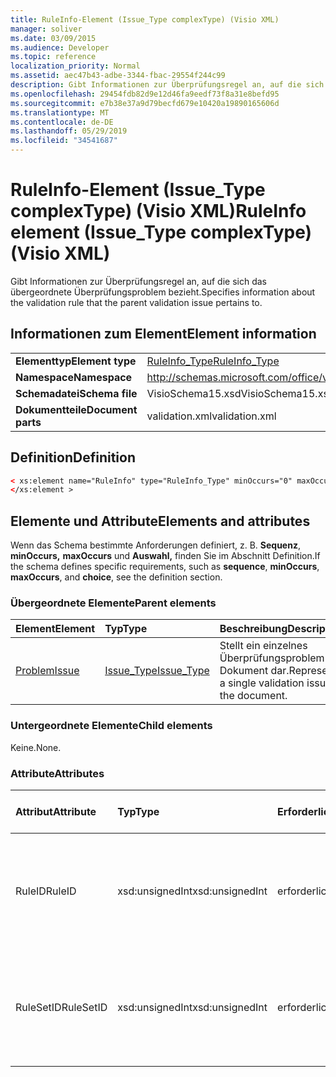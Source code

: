 ```yaml
---
title: RuleInfo-Element (Issue_Type complexType) (Visio XML)
manager: soliver
ms.date: 03/09/2015
ms.audience: Developer
ms.topic: reference
localization_priority: Normal
ms.assetid: aec47b43-adbe-3344-fbac-29554f244c99
description: Gibt Informationen zur Überprüfungsregel an, auf die sich das übergeordnete Überprüfungsproblem bezieht.
ms.openlocfilehash: 29454fdb82d9e12d46fa9eedf73f8a31e8befd95
ms.sourcegitcommit: e7b38e37a9d79becfd679e10420a19890165606d
ms.translationtype: MT
ms.contentlocale: de-DE
ms.lasthandoff: 05/29/2019
ms.locfileid: "34541687"
---
```

# <a name="ruleinfo-element-issue_type-complextype-visio-xml"></a><span data-ttu-id="de7f9-103">RuleInfo-Element (Issue_Type complexType) (Visio XML)</span><span class="sxs-lookup"><span data-stu-id="de7f9-103">RuleInfo element (Issue_Type complexType) (Visio XML)</span></span>

<span data-ttu-id="de7f9-104">Gibt Informationen zur Überprüfungsregel an, auf die sich das übergeordnete Überprüfungsproblem bezieht.</span><span class="sxs-lookup"><span data-stu-id="de7f9-104">Specifies information about the validation rule that the parent validation issue pertains to.</span></span>
  
## <a name="element-information"></a><span data-ttu-id="de7f9-105">Informationen zum Element</span><span class="sxs-lookup"><span data-stu-id="de7f9-105">Element information</span></span>

|||
|:-----|:-----|
|<span data-ttu-id="de7f9-106">**Elementtyp**</span><span class="sxs-lookup"><span data-stu-id="de7f9-106">**Element type**</span></span> <br/> |[<span data-ttu-id="de7f9-107">RuleInfo_Type</span><span class="sxs-lookup"><span data-stu-id="de7f9-107">RuleInfo_Type</span></span>](ruleinfo_type-complextypevisio-xml.md) <br/> |
|<span data-ttu-id="de7f9-108">**Namespace**</span><span class="sxs-lookup"><span data-stu-id="de7f9-108">**Namespace**</span></span> <br/> |http://schemas.microsoft.com/office/visio/2012/main  <br/> |
|<span data-ttu-id="de7f9-109">**Schemadatei**</span><span class="sxs-lookup"><span data-stu-id="de7f9-109">**Schema file**</span></span> <br/> |<span data-ttu-id="de7f9-110">VisioSchema15.xsd</span><span class="sxs-lookup"><span data-stu-id="de7f9-110">VisioSchema15.xsd</span></span>  <br/> |
|<span data-ttu-id="de7f9-111">**Dokumentteile**</span><span class="sxs-lookup"><span data-stu-id="de7f9-111">**Document parts**</span></span> <br/> |<span data-ttu-id="de7f9-112">validation.xml</span><span class="sxs-lookup"><span data-stu-id="de7f9-112">validation.xml</span></span>  <br/> |
   
## <a name="definition"></a><span data-ttu-id="de7f9-113">Definition</span><span class="sxs-lookup"><span data-stu-id="de7f9-113">Definition</span></span>

```XML
< xs:element name="RuleInfo" type="RuleInfo_Type" minOccurs="0" maxOccurs="1" >
</xs:element >
```

## <a name="elements-and-attributes"></a><span data-ttu-id="de7f9-114">Elemente und Attribute</span><span class="sxs-lookup"><span data-stu-id="de7f9-114">Elements and attributes</span></span>

<span data-ttu-id="de7f9-115">Wenn das Schema bestimmte Anforderungen definiert, z. B. **Sequenz**, **minOccurs,** **maxOccurs** und **Auswahl,** finden Sie im Abschnitt Definition.</span><span class="sxs-lookup"><span data-stu-id="de7f9-115">If the schema defines specific requirements, such as **sequence**, **minOccurs**, **maxOccurs**, and **choice**, see the definition section.</span></span> 
  
### <a name="parent-elements"></a><span data-ttu-id="de7f9-116">Übergeordnete Elemente</span><span class="sxs-lookup"><span data-stu-id="de7f9-116">Parent elements</span></span>

|<span data-ttu-id="de7f9-117">**Element**</span><span class="sxs-lookup"><span data-stu-id="de7f9-117">**Element**</span></span>|<span data-ttu-id="de7f9-118">**Typ**</span><span class="sxs-lookup"><span data-stu-id="de7f9-118">**Type**</span></span>|<span data-ttu-id="de7f9-119">**Beschreibung**</span><span class="sxs-lookup"><span data-stu-id="de7f9-119">**Description**</span></span>|
|:-----|:-----|:-----|
|[<span data-ttu-id="de7f9-120">Problem</span><span class="sxs-lookup"><span data-stu-id="de7f9-120">Issue</span></span>](issue-element-issues_type-complextypevisio-xml.md) <br/> |[<span data-ttu-id="de7f9-121">Issue_Type</span><span class="sxs-lookup"><span data-stu-id="de7f9-121">Issue_Type</span></span>](issue_type-complextypevisio-xml.md) <br/> |<span data-ttu-id="de7f9-122">Stellt ein einzelnes Überprüfungsproblem im Dokument dar.</span><span class="sxs-lookup"><span data-stu-id="de7f9-122">Represents a single validation issue in the document.</span></span>  <br/> |
   
### <a name="child-elements"></a><span data-ttu-id="de7f9-123">Untergeordnete Elemente</span><span class="sxs-lookup"><span data-stu-id="de7f9-123">Child elements</span></span>

<span data-ttu-id="de7f9-124">Keine.</span><span class="sxs-lookup"><span data-stu-id="de7f9-124">None.</span></span>
  
### <a name="attributes"></a><span data-ttu-id="de7f9-125">Attribute</span><span class="sxs-lookup"><span data-stu-id="de7f9-125">Attributes</span></span>

|<span data-ttu-id="de7f9-126">**Attribut**</span><span class="sxs-lookup"><span data-stu-id="de7f9-126">**Attribute**</span></span>|<span data-ttu-id="de7f9-127">**Typ**</span><span class="sxs-lookup"><span data-stu-id="de7f9-127">**Type**</span></span>|<span data-ttu-id="de7f9-128">**Erforderlich**</span><span class="sxs-lookup"><span data-stu-id="de7f9-128">**Required**</span></span>|<span data-ttu-id="de7f9-129">**Beschreibung**</span><span class="sxs-lookup"><span data-stu-id="de7f9-129">**Description**</span></span>|<span data-ttu-id="de7f9-130">**Mögliche Werte**</span><span class="sxs-lookup"><span data-stu-id="de7f9-130">**Possible values**</span></span>|
|:-----|:-----|:-----|:-----|:-----|
|<span data-ttu-id="de7f9-131">RuleID</span><span class="sxs-lookup"><span data-stu-id="de7f9-131">RuleID</span></span>  <br/> |<span data-ttu-id="de7f9-132">xsd:unsignedInt</span><span class="sxs-lookup"><span data-stu-id="de7f9-132">xsd:unsignedInt</span></span>  <br/> |<span data-ttu-id="de7f9-133">erforderlich</span><span class="sxs-lookup"><span data-stu-id="de7f9-133">required</span></span>  <br/> |<span data-ttu-id="de7f9-134">Gibt den eindeutigen Bezeichner der Gültigkeitsprüfungsregel an, auf die sich das übergeordnete Problem bezieht.</span><span class="sxs-lookup"><span data-stu-id="de7f9-134">Specifies the unique identifier of the validation rule that the parent issue pertains to.</span></span>  <br/> |<span data-ttu-id="de7f9-135">Werte des xsd:unsignedInt-Typs.</span><span class="sxs-lookup"><span data-stu-id="de7f9-135">Values of the xsd:unsignedInt type.</span></span>  <br/> |
|<span data-ttu-id="de7f9-136">RuleSetID</span><span class="sxs-lookup"><span data-stu-id="de7f9-136">RuleSetID</span></span>  <br/> |<span data-ttu-id="de7f9-137">xsd:unsignedInt</span><span class="sxs-lookup"><span data-stu-id="de7f9-137">xsd:unsignedInt</span></span>  <br/> |<span data-ttu-id="de7f9-138">erforderlich</span><span class="sxs-lookup"><span data-stu-id="de7f9-138">required</span></span>  <br/> |<span data-ttu-id="de7f9-139">Gibt den eindeutigen Bezeichner des Überprüfungsregelsatzs an, auf den sich das übergeordnete Problem bezieht.</span><span class="sxs-lookup"><span data-stu-id="de7f9-139">Specifies the unique identifier of the validation rule set that the parent issue pertains to.</span></span>  <br/> |<span data-ttu-id="de7f9-140">Werte des xsd:unsignedInt-Typs.</span><span class="sxs-lookup"><span data-stu-id="de7f9-140">Values of the xsd:unsignedInt type.</span></span>  <br/> |
   

